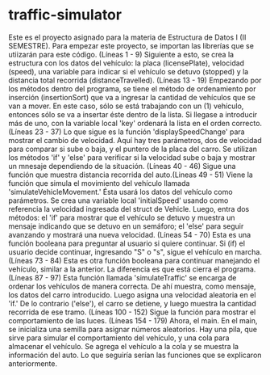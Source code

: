# traffic-simulator

Este es el proyecto asignado para la materia de Estructura de Datos I (II SEMESTRE).
Para empezar este proyecto, se importan las librerías que se utiizarán para este código. (Líneas 1 - 9)
Siguiente a esto,  se crea la estructura con los datos del vehículo: la placa (licensePlate), velocidad (speed), una variable para indicar si el vehículo se detuvo (stopped) y la distancia total recorrida (distanceTravelled). (Líneas 13 - 19)
Empezando por los métodos dentro del programa, se tiene el método de ordenamiento por inserción (insertionSort) que va a ingresar la cantidad de vehículos que se van a mover. En este caso, sólo se está trabajando con un (1) vehículo, entonces sólo se va a insertar éste dentro de la lista. Si llegase a introducir más de uno, con la variable local 'key' ordenará la lista en el orden correcto. (Líneas 23 - 37)
Lo que sigue es la función 'displaySpeedChange' para mostrar el cambio de velocidad. Aquí hay tres parámetros, dos de velocidad para comparar si sube o baja, y el puntero de la placa del carro. Se utilizan los métodos 'if' y 'else' para verificar si la velocidad sube o baja y mostrar un mnesaje dependiendo de la situación. (Líneas 40 - 46)
Sigue una función que muestra distancia recorrida del auto.(Lineas 49 - 51)
Viene la función que simula el movimiento del vehículo llamada 'simulateVehicleMovement.' Ésta usará los datos del vehículo como parámetros.  Se crea una variable local 'initialSpeed' usando como referencia la velocidad ingresada del struct de Vehicle. Luego, entra dos métodos: el 'if' para mostrar que el vehículo se detuvo y muestra un mensaje indicando que se detuvo en un semáforo; el 'else' para seguir avanzando y mostrará una nueva velocidad. (Líneas 54 - 70)
Esta es una función booleana para preguntar al usuario si quiere continuar. Si (if) el usuario decide continuar, ingresando "S" o "s", sigue el vehículo en marcha. (Líneas 73 - 84)
Esta es otra función booleana para continuar manejando el vehículo, similar a la anterior. La diferencia es que está cierra el programa. (Líneas 87 - 97)
Esta función llamada 'simulateTraffic' se encarga de ordenar los vehículos de manera correcta. De ahí muestra, como mensaje, los datos del carro introducido. Luego asigna una velocidad aleatoria en el 'if.' De lo contrario ('else'), el carro se detiene, y luego muestra la cantidad recorrida de ese tramo. (Líneas 100 - 152)
Sigue la función para mostrar el comportamiento de las luces. (Líneas 154 - 179)
Ahora, el main. En el main, se inicializa una semilla para asignar números aleatorios. Hay una pila, que sirve para simular el comportamiento del vehículo, y una cola para almacenar el vehículo. Se agrega el vehículo a la cola y se muestra la información del auto. Lo que seguiría serían las funciones que se explicaron anteriormente.
